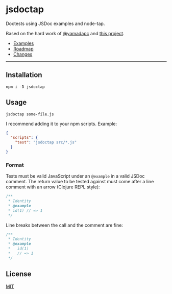 # jsdoctap

Doctests using JSDoc examples and node-tap.

Based on the hard work of [@yamadapc](https://github.com/yamadapc) and [this
project](https://github.com/yamadapc/jsdoctest).

* [Examples](./examples)
* [Roadmap](./ROADMAP.md)
* [Changes](./CHANGELOG.md)

--------

## Installation

`npm i -D jsdoctap`

## Usage

`jsdoctap some-file.js`

I recommend adding it to your npm scripts. Example:

```json
{
  "scripts": {
    "test": "jsdoctap src/*.js"
  }
}
```

### Format

Tests must be valid JavaScript under an `@example` in a valid JSDoc comment.
The return value to be tested against must come after a line comment with an
arrow (Clojure REPL style):

```javascript
/**
 * Identity
 * @example
 * id(1) // => 1
 */
```

Line breaks between the call and the comment are fine:

```javascript
/**
 * Identity
 * @example
 *   id(1)
 *   // => 1
 */

```

## License

[MIT](./LICENSE.md)
